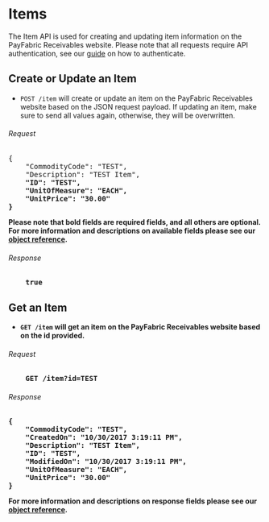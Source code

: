 Items
============

The Item API is used for creating and updating item information on the PayFabric Receivables website. Please note that all requests require API authentication, see our [guide](Token.md) on how to authenticate.

Create or Update an Item
--------------------

* `POST /item` will create or update an item on the PayFabric Receivables website based on the JSON request payload. If updating an item, make sure to send all values again, otherwise, they will be overwritten.

###### Request
<pre>
{
	"CommodityCode": "TEST",
	"Description": "TEST Item",
	<b>"ID": "TEST"<b>,
	"UnitOfMeasure": "EACH",
	"UnitPrice": "30.00"
}
</pre>

Please note that **bold** fields are required fields, and all others are optional. For more information and descriptions on available fields please see our [object reference](../../Objects/Item.md#Item).  

###### Response
<pre>
	true
</pre>


Get an Item
--------------------

* `GET /item` will get an item on the PayFabric Receivables website based on the id provided.  

###### Request
<pre>
	GET /item?id=TEST
</pre>

###### Response
<pre>
{
	"CommodityCode": "TEST",
	"CreatedOn": "10/30/2017 3:19:11 PM",
	"Description": "TEST Item",
	"ID": "TEST",
	"ModifiedOn": "10/30/2017 3:19:11 PM",
	"UnitOfMeasure": "EACH",
	"UnitPrice": "30.00"
}
</pre>

For more information and descriptions on response fields please see our [object reference](../../Objects/Item.md#ItemResponse).

